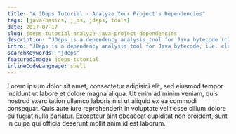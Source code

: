 ```yaml
---
title: "A JDeps Tutorial - Analyze Your Project's Dependencies"
tags: [java-basics, j_ms, jdeps, tools]
date: 2017-07-17
slug: jdeps-tutorial-analyze-java-project-dependencies
description: "JDeps is a dependency analysis tool for Java bytecode (class files and JARs). Learn how to use filters, aggregate results, and create diagrams."
intro: "JDeps is a dependency analysis tool for Java bytecode, i.e. class files and JARs. This primer teaches you how to use filters, aggregate results, and create diagrams."
searchKeywords: "jdeps"
featuredImage: jdeps-tutorial
inlineCodeLanguage: shell
---
```


Lorem ipsum dolor sit amet, consectetur adipisici elit, sed eiusmod tempor incidunt ut labore et dolore magna aliqua.
Ut enim ad minim veniam, quis nostrud exercitation ullamco laboris nisi ut aliquid ex ea commodi consequat.
Quis aute iure reprehenderit in voluptate velit esse cillum dolore eu fugiat nulla pariatur.
Excepteur sint obcaecat cupiditat non proident, sunt in culpa qui officia deserunt mollit anim id est laborum.
